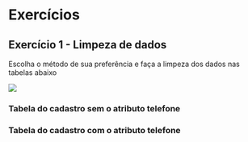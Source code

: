 # Exercícios

## Exercício 1 - Limpeza de dados
Escolha o método de sua preferência e faça a limpeza dos dados nas tabelas abaixo

![](figuras/1-tabelas_exercicio_1.svg)

### Tabela do cadastro sem o atributo telefone 

### Tabela do cadastro com o atributo telefone

